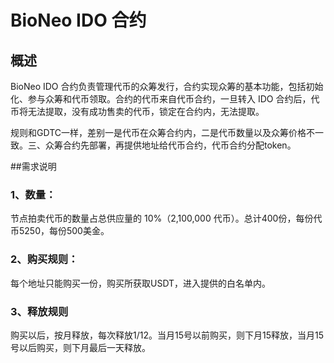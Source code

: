 # BioNeo IDO 合约

## 概述
BioNeo IDO 合约负责管理代币的众筹发行，合约实现众筹的基本功能，包括初始化、参与众筹和代币领取。合约的代币来自代币合约，一旦转入 IDO 合约后，代币将无法提取，没有成功售卖的代币，锁定在合约内，无法提取。

规则和GDTC一样，差别一是代币在众筹合约内，二是代币数量以及众筹价格不一致。三、众筹合约先部署，再提供地址给代币合约，代币合约分配token。

##需求说明

### 1、数量：
节点拍卖代币的数量占总供应量的 10%（2,100,000 代币）。总计400份，每份代币5250，每份500美金。

### 2、购买规则：
每个地址只能购买一份，购买所获取USDT，进入提供的白名单内。

### 3、释放规则
购买以后，按月释放，每次释放1/12。当月15号以前购买，则下月15释放，当月15号以后购买，则下月最后一天释放。



